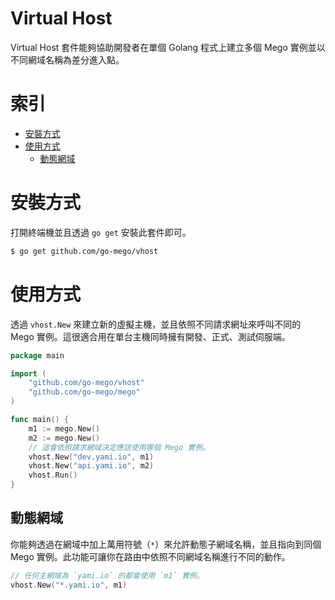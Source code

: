 # Virtual Host

Virtual Host 套件能夠協助開發者在單個 Golang 程式上建立多個 Mego 實例並以不同網域名稱為差分進入點。

# 索引

* [安裝方式](#安裝方式)
* [使用方式](#使用方式)
    * [動態網域](#動態網域)

# 安裝方式

打開終端機並且透過 `go get` 安裝此套件即可。

```bash
$ go get github.com/go-mego/vhost
```

# 使用方式

透過 `vhost.New` 來建立新的虛擬主機，並且依照不同請求網址來呼叫不同的 Mego 實例。這很適合用在單台主機同時擁有開發、正式、測試伺服端。

```go
package main

import (
	"github.com/go-mego/vhost"
	"github.com/go-mego/mego"
)

func main() {
	m1 := mego.New()
	m2 := mego.New()
    // 這會依照請求網域決定應該使用哪個 Mego 實例。
	vhost.New("dev.yami.io", m1)
	vhost.New("api.yami.io", m2)
	vhost.Run()
}
```

## 動態網域

你能夠透過在網域中加上萬用符號（`*`）來允許動態子網域名稱，並且指向到同個 Mego 實例。此功能可讓你在路由中依照不同網域名稱進行不同的動作。

```go
// 任何主網域為 `yami.io` 的都會使用 `m1` 實例。
vhost.New("*.yami.io", m1)
```